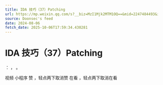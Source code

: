 ```yaml
---
title: IDA 技巧（37）Patching
url: https://mp.weixin.qq.com/s?__biz=MzI1Mjk2MTM1OQ==&mid=2247484493&idx=1&sn=587f4001918d94725d1c617b868251ae
source: Doonsec's feed
date: 2024-08-06
fetch_date: 2025-10-06T17:59:34.430281
---
```


# IDA 技巧（37）Patching

：
，
。

视频
小程序
赞
，轻点两下取消赞
在看
，轻点两下取消在看